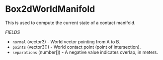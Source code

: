 # Box2dWorldManifold
This is used to compute the current state of a contact manifold.

_FIELDS_
* `normal` (vector3) - World vector pointing from A to B.
* `points` (vector3[]) - World contact point (point of intersection).
* `separations` (number[]) - A negative value indicates overlap, in meters.
